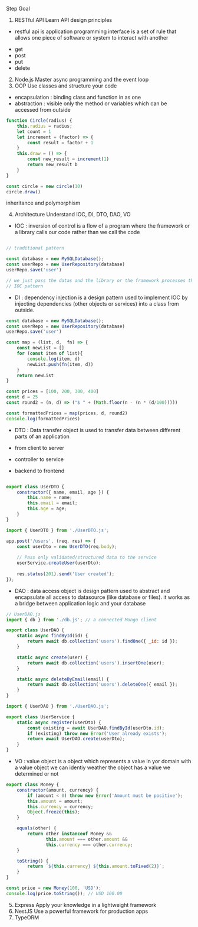 Step	Goal
1. RESTful API	Learn API design principles
- restful api is application programming interface is a set of rule that allows one piece of software or system to interact with another 
* get
* post
* put
* delete

2. Node.js	Master async programming and the event loop
3. OOP	Use classes and structure your code
- encapsulation : binding class and function in as one 
- abstraction : visible only the method or variables which can be accessed from outside 
```js
function Circle(radius) {
    this.radius = radius;
    let count = 1
    let increment = (factor) => {
        const result = factor + 1
    }
    this.draw = () => {
        const new_result = increment(1)
        return new_result b
    }
}

const circle = new circle(10)
circle.draw()
```
 inheritance and polymorphism
 
4. Architecture	Understand  IOC, DI, DTO, DAO, VO

- IOC : inversion of control is a flow of a program where the framework or a library calls our code rather than we call the code
```js

// traditional pattern

const database = new MySQLDatabase();
const userRepo = new UserRepository(database)
userRepo.save('user')

// we just pass the datas and the library or the framework processes the data using our codes and returns the result 
// IOC pattern


```
- DI : dependency injection is a design pattern used to implement IOC by injecting dependencies (other objects or services) into a class from outside.
```js
const database = new MySQLDatabase();
const userRepo = new UserRepository(database)
userRepo.save('user')

const map = (list, d,  fn) => {
    const newList = []
    for (const item of list){
        console.log(item, d)
        newList.push(fn(item, d))
    } 
    return newList
}

const prices = [100, 200, 300, 400]
const d = 25
const round2 = (n, d) => ("$ " + (Math.floor(n - (n * (d/100)))))

const formattedPrices = map(prices, d, round2)
console.log(formattedPrices)

```

- DTO : Data transfer object is used to transfer data between different parts of an application

- from client to server
- controller to service
- backend to frontend

```js

export class UserDTO {
    constructor({ name, email, age }) {
        this.name = name;
        this.email = email;
        this.age = age;
    }
}

import { UserDTO } from './UserDTO.js';

app.post('/users', (req, res) => {
    const userDto = new UserDTO(req.body);
    
    // Pass only validated/structured data to the service
    userService.createUser(userDto);
    
    res.status(201).send('User created');
});

```

- DAO :  data access object is design pattern used to abstract and encapsulate all access to datasource (like database or files). it works as a bridge between application logic and your database

```js
// UserDAO.js
import { db } from './db.js'; // a connected Mongo client

export class UserDAO {
    static async findById(id) {
        return await db.collection('users').findOne({ _id: id });
    }

    static async create(user) {
        return await db.collection('users').insertOne(user);
    }

    static async deleteByEmail(email) {
        return await db.collection('users').deleteOne({ email });
    }
}

import { UserDAO } from './UserDAO.js';

export class UserService {
    static async register(userDto) {
        const existing = await UserDAO.findById(userDto.id);
        if (existing) throw new Error('User already exists');
        return await UserDAO.create(userDto);
    }
}

```

- VO : value object is a object which represents a value in yor domain
with a value object we can identiy weather the object has a value we determined or not

```js
export class Money {
    constructor(amount, currency) {
        if (amount < 0) throw new Error('Amount must be positive');
        this.amount = amount;
        this.currency = currency;
        Object.freeze(this);
    }

    equals(other) {
        return other instanceof Money &&
               this.amount === other.amount &&
               this.currency === other.currency;
    }

    toString() {
        return `${this.currency} ${this.amount.toFixed(2)}`;
    }
}

const price = new Money(100, 'USD');
console.log(price.toString()); // USD 100.00

```



5. Express	Apply your knowledge in a lightweight framework
6. NestJS	Use a powerful framework for production apps
7. TypeORM